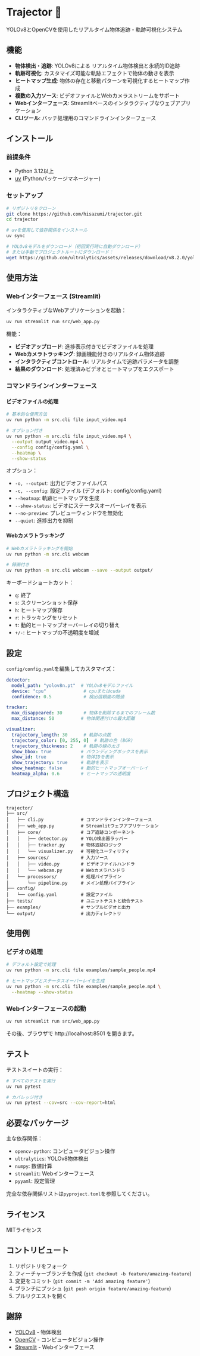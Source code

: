 # Trajector 🎯

YOLOv8とOpenCVを使用したリアルタイム物体追跡・軌跡可視化システム

## 機能

- **物体検出・追跡**: YOLOv8による リアルタイム物体検出と永続的ID追跡
- **軌跡可視化**: カスタマイズ可能な軌跡エフェクトで物体の動きを表示
- **ヒートマップ生成**: 物体の存在と移動パターンを可視化するヒートマップ作成
- **複数の入力ソース**: ビデオファイルとWebカメラストリームをサポート
- **Webインターフェース**: Streamlitベースのインタラクティブなウェブアプリケーション
- **CLIツール**: バッチ処理用のコマンドラインインターフェース

## インストール

### 前提条件

- Python 3.12以上
- [uv](https://github.com/astral-sh/uv) (Pythonパッケージマネージャー)

### セットアップ

```bash
# リポジトリをクローン
git clone https://github.com/hisazumi/trajector.git
cd trajector

# uvを使用して依存関係をインストール
uv sync

# YOLOv8モデルをダウンロード（初回実行時に自動ダウンロード）
# または手動でプロジェクトルートにダウンロード：
wget https://github.com/ultralytics/assets/releases/download/v8.2.0/yolov8n.pt
```

## 使用方法

### Webインターフェース (Streamlit)

インタラクティブなWebアプリケーションを起動：

```bash
uv run streamlit run src/web_app.py
```

機能：
- **ビデオアップロード**: 進捗表示付きでビデオファイルを処理
- **Webカメラトラッキング**: 録画機能付きのリアルタイム物体追跡
- **インタラクティブコントロール**: リアルタイムで追跡パラメータを調整
- **結果のダウンロード**: 処理済みビデオとヒートマップをエクスポート

### コマンドラインインターフェース

#### ビデオファイルの処理

```bash
# 基本的な使用方法
uv run python -m src.cli file input_video.mp4

# オプション付き
uv run python -m src.cli file input_video.mp4 \
  --output output_video.mp4 \
  --config config/config.yaml \
  --heatmap \
  --show-status
```

オプション：
- `-o, --output`: 出力ビデオファイルパス
- `-c, --config`: 設定ファイル (デフォルト: config/config.yaml)
- `--heatmap`: 軌跡ヒートマップを生成
- `--show-status`: ビデオにステータスオーバーレイを表示
- `--no-preview`: プレビューウィンドウを無効化
- `--quiet`: 進捗出力を抑制

#### Webカメラトラッキング

```bash
# Webカメラトラッキングを開始
uv run python -m src.cli webcam

# 録画付き
uv run python -m src.cli webcam --save --output output/
```

キーボードショートカット：
- `q`: 終了
- `s`: スクリーンショット保存
- `h`: ヒートマップ保存
- `r`: トラッキングをリセット
- `t`: 動的ヒートマップオーバーレイの切り替え
- `+/-`: ヒートマップの不透明度を増減

## 設定

`config/config.yaml`を編集してカスタマイズ：

```yaml
detector:
  model_path: "yolov8n.pt"  # YOLOv8モデルファイル
  device: "cpu"              # cpuまたはcuda
  confidence: 0.5            # 検出信頼度の閾値

tracker:
  max_disappeared: 30        # 物体を削除するまでのフレーム数
  max_distance: 50          # 物体関連付けの最大距離

visualizer:
  trajectory_length: 30      # 軌跡の点数
  trajectory_color: [0, 255, 0]  # 軌跡の色 (BGR)
  trajectory_thickness: 2    # 軌跡の線の太さ
  show_bbox: true           # バウンディングボックスを表示
  show_id: true             # 物体IDを表示
  show_trajectory: true     # 軌跡を表示
  show_heatmap: false       # 動的ヒートマップオーバーレイ
  heatmap_alpha: 0.6        # ヒートマップの透明度
```

## プロジェクト構造

```
trajector/
├── src/
│   ├── cli.py              # コマンドラインインターフェース
│   ├── web_app.py          # Streamlitウェブアプリケーション
│   ├── core/               # コア追跡コンポーネント
│   │   ├── detector.py     # YOLO検出器ラッパー
│   │   ├── tracker.py      # 物体追跡ロジック
│   │   └── visualizer.py   # 可視化ユーティリティ
│   ├── sources/            # 入力ソース
│   │   ├── video.py        # ビデオファイルハンドラ
│   │   └── webcam.py       # Webカメラハンドラ
│   └── processors/         # 処理パイプライン
│       └── pipeline.py     # メイン処理パイプライン
├── config/
│   └── config.yaml         # 設定ファイル
├── tests/                  # ユニットテストと統合テスト
├── examples/               # サンプルビデオと出力
└── output/                 # 出力ディレクトリ
```

## 使用例

### ビデオの処理

```bash
# デフォルト設定で処理
uv run python -m src.cli file examples/sample_people.mp4

# ヒートマップとステータスオーバーレイを生成
uv run python -m src.cli file examples/sample_people.mp4 \
  --heatmap --show-status
```

### Webインターフェースの起動

```bash
uv run streamlit run src/web_app.py
```

その後、ブラウザで http://localhost:8501 を開きます。

## テスト

テストスイートの実行：

```bash
# すべてのテストを実行
uv run pytest

# カバレッジ付き
uv run pytest --cov=src --cov-report=html
```

## 必要なパッケージ

主な依存関係：
- `opencv-python`: コンピュータビジョン操作
- `ultralytics`: YOLOv8物体検出
- `numpy`: 数値計算
- `streamlit`: Webインターフェース
- `pyyaml`: 設定管理

完全な依存関係リストは`pyproject.toml`を参照してください。

## ライセンス

MITライセンス

## コントリビュート

1. リポジトリをフォーク
2. フィーチャーブランチを作成 (`git checkout -b feature/amazing-feature`)
3. 変更をコミット (`git commit -m 'Add amazing feature'`)
4. ブランチにプッシュ (`git push origin feature/amazing-feature`)
5. プルリクエストを開く

## 謝辞

- [YOLOv8](https://github.com/ultralytics/ultralytics) - 物体検出
- [OpenCV](https://opencv.org/) - コンピュータビジョン操作
- [Streamlit](https://streamlit.io/) - Webインターフェース